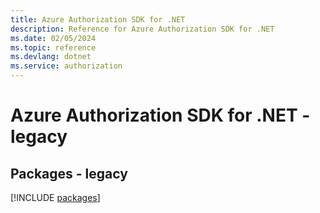 ```yaml
---
title: Azure Authorization SDK for .NET
description: Reference for Azure Authorization SDK for .NET
ms.date: 02/05/2024
ms.topic: reference
ms.devlang: dotnet
ms.service: authorization
---
```

# Azure Authorization SDK for .NET - legacy
## Packages - legacy
[!INCLUDE [packages](authorization-index.md)]